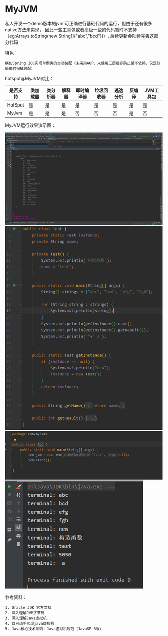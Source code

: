 # MyJVM
私人开发一个demo版本的jvm,可正确进行基础代码的运行，但由于还有很多native方法未实现，
因此一些工具包或者高级一些的代码暂时不支持（eg:Arrays.toString(new String[]{"abc","bcd"})）,
后续更新会陆续完善这部分代码

特色：
    
    模仿Spring IOC实现单例类的自动装配（未采用AOP，未使用三层缓存防止循环依赖，仅是较简单的扫描装配）
    

hotspot与MyJVM对比：

|  是否支持| 类加载器  | 类分析器 | 解释器  |  即时编译器  |   垃圾回收器  | 逃逸分析 | 反编译  | JVM工具包 |
| ------- | -------  | ------   | ------ |  ------     |------        | ------  |  ------ | ------   |
| HotSpot |    是    |   是     |   是    |  是         |   是         | 是      | 是      |   是      |
| MyJvm   |    是    |   是     |   是    |  否         |   否         | 否      | 是      |   否      |

MyJVM运行效果演示图：

![image](https://github.com/SBXSYZL/MyJVM/blob/master/images/1.png)
![image](https://github.com/SBXSYZL/MyJVM/blob/master/images/2.png)
![image](https://github.com/SBXSYZL/MyJVM/blob/master/images/4.png)
![image](https://github.com/SBXSYZL/MyJVM/blob/master/images/3.png)

参考资料：

    1. Oracle JDK 官方文档
    2. 深入理解JVM字节码
    3. 深入理解Java虚拟机
    4. 自己动手实现java虚拟机
    5. Java核心技术系列：Java虚拟机规范（JavaSE 8版） 